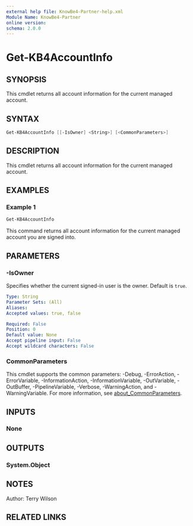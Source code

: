 ```yaml
---
external help file: KnowBe4-Partner-help.xml
Module Name: KnowBe4-Partner
online version:
schema: 2.0.0
---
```


# Get-KB4AccountInfo

## SYNOPSIS

This cmdlet returns all account information for the current managed account.

## SYNTAX

```powershell
Get-KB4AccountInfo [[-IsOwner] <String>] [<CommonParameters>]
```

## DESCRIPTION

This cmdlet returns all account information for the current managed account.

## EXAMPLES

### Example 1

```powershell
Get-KB4AccountInfo
```

This command returns all account information for the current managed account you are signed into.

## PARAMETERS

### -IsOwner

Specifies whether the current signed-in user is the owner. Default is `true`.

```yaml
Type: String
Parameter Sets: (All)
Aliases:
Accepted values: true, false

Required: False
Position: 0
Default value: None
Accept pipeline input: False
Accept wildcard characters: False
```

### CommonParameters

This cmdlet supports the common parameters: -Debug, -ErrorAction, -ErrorVariable, -InformationAction, -InformationVariable, -OutVariable, -OutBuffer, -PipelineVariable, -Verbose, -WarningAction, and -WarningVariable. For more information, see [about_CommonParameters](http://go.microsoft.com/fwlink/?LinkID=113216).

## INPUTS

### None

## OUTPUTS

### System.Object

## NOTES

Author: Terry Wilson

## RELATED LINKS
